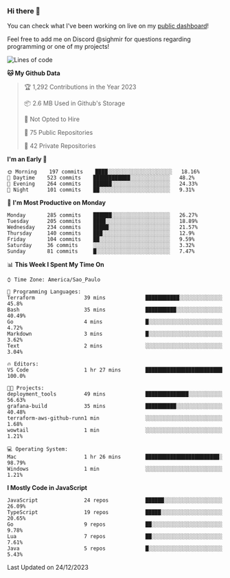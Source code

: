 ### Hi there 👋

<!--
**guicaulada/guicaulada** is a ✨ _special_ ✨ repository because its `README.md` (this file) appears on your GitHub profile.

Here are some ideas to get you started:

- 🔭 I’m currently working on ...
- 🌱 I’m currently learning ...
- 👯 I’m looking to collaborate on ...
- 🤔 I’m looking for help with ...
- 💬 Ask me about ...
- 📫 How to reach me: ...
- 😄 Pronouns: ...
- ⚡ Fun fact: ...
-->

You can check what I've been working on live on my [public dashboard](https://guicaulada.grafana.net/public-dashboards/7b7f644500ec4e6cb5d7a4e7b5ed0dab)!

Feel free to add me on Discord @sighmir for questions regarding programming or one of my projects!

<!--START_SECTION:waka-->
![Lines of code](https://img.shields.io/badge/From%20Hello%20World%20I%27ve%20Written-25.5%20million%20lines%20of%20code-blue)

**🐱 My Github Data** 

> 🏆 1,292 Contributions in the Year 2023
 > 
> 📦 2.6 MB Used in Github's Storage 
 > 
> 🚫 Not Opted to Hire
 > 
> 📜 75 Public Repositories 
 > 
> 🔑 42 Private Repositories  
 > 
**I'm an Early 🐤** 

```text
🌞 Morning    197 commits    ████░░░░░░░░░░░░░░░░░░░░░   18.16% 
🌆 Daytime    523 commits    ████████████░░░░░░░░░░░░░   48.2% 
🌃 Evening    264 commits    ██████░░░░░░░░░░░░░░░░░░░   24.33% 
🌙 Night      101 commits    ██░░░░░░░░░░░░░░░░░░░░░░░   9.31%

```
📅 **I'm Most Productive on Monday** 

```text
Monday       285 commits    ██████░░░░░░░░░░░░░░░░░░░   26.27% 
Tuesday      205 commits    ████░░░░░░░░░░░░░░░░░░░░░   18.89% 
Wednesday    234 commits    █████░░░░░░░░░░░░░░░░░░░░   21.57% 
Thursday     140 commits    ███░░░░░░░░░░░░░░░░░░░░░░   12.9% 
Friday       104 commits    ██░░░░░░░░░░░░░░░░░░░░░░░   9.59% 
Saturday     36 commits     ░░░░░░░░░░░░░░░░░░░░░░░░░   3.32% 
Sunday       81 commits     █░░░░░░░░░░░░░░░░░░░░░░░░   7.47%

```


📊 **This Week I Spent My Time On** 

```text
⌚︎ Time Zone: America/Sao_Paulo

💬 Programming Languages: 
Terraform                39 mins             ███████████░░░░░░░░░░░░░░   45.8% 
Bash                     35 mins             ██████████░░░░░░░░░░░░░░░   40.49% 
Go                       4 mins              █░░░░░░░░░░░░░░░░░░░░░░░░   4.72% 
Markdown                 3 mins              █░░░░░░░░░░░░░░░░░░░░░░░░   3.62% 
Text                     2 mins              ░░░░░░░░░░░░░░░░░░░░░░░░░   3.04%

🔥 Editors: 
VS Code                  1 hr 27 mins        █████████████████████████   100.0%

🐱‍💻 Projects: 
deployment_tools         49 mins             ██████████████░░░░░░░░░░░   56.63% 
grafana-build            35 mins             ██████████░░░░░░░░░░░░░░░   40.48% 
terraform-aws-github-runn1 min               ░░░░░░░░░░░░░░░░░░░░░░░░░   1.68% 
wowtail                  1 min               ░░░░░░░░░░░░░░░░░░░░░░░░░   1.21%

💻 Operating System: 
Mac                      1 hr 26 mins        ████████████████████████░   98.79% 
Windows                  1 min               ░░░░░░░░░░░░░░░░░░░░░░░░░   1.21%

```

**I Mostly Code in JavaScript** 

```text
JavaScript               24 repos            ██████░░░░░░░░░░░░░░░░░░░   26.09% 
TypeScript               19 repos            █████░░░░░░░░░░░░░░░░░░░░   20.65% 
Go                       9 repos             ██░░░░░░░░░░░░░░░░░░░░░░░   9.78% 
Lua                      7 repos             ██░░░░░░░░░░░░░░░░░░░░░░░   7.61% 
Java                     5 repos             █░░░░░░░░░░░░░░░░░░░░░░░░   5.43%

```



 Last Updated on 24/12/2023
<!--END_SECTION:waka-->
